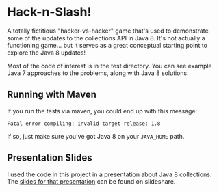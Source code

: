 Hack-n-Slash!
=============

A totally fictitious "hacker-vs-hacker" game that's used to demonstrate some of the updates to the collections API in Java 8. It's not actually a functioning game... but it serves as a great conceptual starting point to explore the Java 8 updates!

Most of the code of interest is in the test directory.  You can see example Java 7 approaches to the problems, along with Java 8 solutions.  

## Running with Maven


If you run the tests via maven, you could end up with this message:

```
Fatal error compiling: invalid target release: 1.8
```

If so, just make sure you've got Java 8 on your ``JAVA_HOME`` path.

## Presentation Slides

I used the code in this project in a presentation about Java 8 collections.  The [slides for that presentation](http://www.slideshare.net/djleeds/java-8-collection-api-updates) can be found on slideshare.
